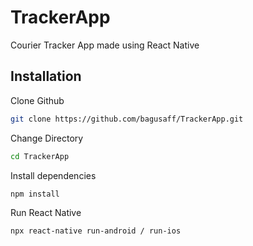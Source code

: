 # TrackerApp

Courier Tracker App made using React Native

## Installation

Clone Github

```bash
git clone https://github.com/bagusaff/TrackerApp.git
```

Change Directory

```bash
cd TrackerApp
```

Install dependencies

```bash
npm install
```

Run React Native

```bash
npx react-native run-android / run-ios
```
